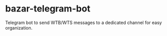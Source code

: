 # bazar-telegram-bot
Telegram bot to send WTB/WTS messages to a dedicated channel for easy organization.
